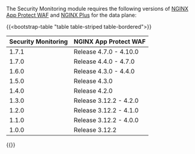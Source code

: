 The Security Monitoring module requires the following versions of [NGINX App Protect WAF](https://docs.nginx.com/nginx-app-protect/) and [NGINX Plus](https://docs.nginx.com/nginx/) for the data plane:

{{<bootstrap-table "table table-striped table-bordered">}}

| Security Monitoring | NGINX App Protect WAF  |
|---------------------|------------------------|
| 1.7.1               | Release 4.7.0 - 4.10.0 |
| 1.7.0               | Release 4.4.0 - 4.7.0  |
| 1.6.0               | Release 4.3.0 - 4.4.0  |
| 1.5.0               | Release 4.3.0          |
| 1.4.0               | Release 4.2.0          |
| 1.3.0               | Release 3.12.2 - 4.2.0 |
| 1.2.0               | Release 3.12.2 - 4.1.0 |
| 1.1.0               | Release 3.12.2 - 4.0.0 |
| 1.0.0               | Release 3.12.2         |

{{</bootstrap-table>}}

<!-- Do not remove. Keep this code at the bottom of the include -->
<!-- DOCS-1073 -->
